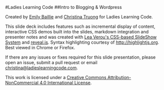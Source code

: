 #Ladies Learning Code
##Intro to Blogging & Wordpress 

Created by [Emily Baillie](https://twitter.com/EmilyBaillie) and [Christina Truong](http://christinatruong.com) for Ladies Learning Code.

This slide deck includes features such as incremental display of content, interactive CSS demos built into the slides, markdown integration and presenter notes and was created with <a href="https://github.com/LeaVerou/csss/sample-slideshow.html">Lea Verou's CSS-based SlideShow System</a> and <a href="http://lab.hakim.se/reveal-js/">reveal.js</a>. Syntax highlighting courtesy of http://highlightjs.org. Best viewed in Chrome or Firefox.

If there are any issues or fixes required for this slide presentation, please open an issue, submit a pull request or email [christina@ladieslearningcode.com](mailto:christina@ladieslearningcode.com).

This work is licensed under a <a rel="license" href="http://creativecommons.org/licenses/by-nc/4.0/">Creative Commons Attribution-NonCommercial 4.0 International License</a>.
